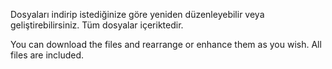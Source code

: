 Dosyaları indirip istediğinize göre yeniden düzenleyebilir veya geliştirebilirsiniz. Tüm dosyalar içeriktedir.

You can download the files and rearrange or enhance them as you wish. All files are included.
